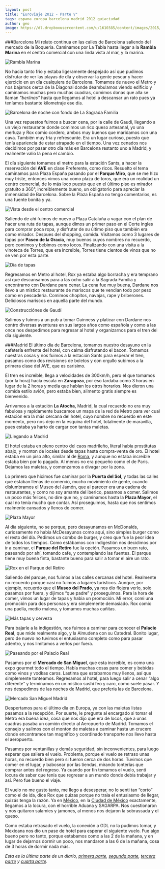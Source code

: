 ```yaml
---
layout: post
title: "Euroviaje 2012 - Parte V"
tags: espana europa barcelona madrid 2012 guiaciudad
author: geo
image: https://dl.dropboxusercontent.com/u/1610385/content/images/2015/03/DSC08115-1.JPG
---
```

###Barcelona
Mi relato continua en las calles de Barcelona saliendo del mercado de la Boquería. Caminamos por La Tabla hasta llegar a la **Rambla Marina** en el centro comercial con una linda vista al mar, y la marina. 

![Rambla Marina](https://dl.dropboxusercontent.com/u/1610385/content/images/2015/03/DSC08052.JPG)

No hacia tanto frío y estaba ligeramente despejado así que pudimos disfrutar de ver las playas de día y observar la gente pescar y hacer ejercicio en un día cualquiera de Barcelona. Tomamos de nuevo el Metro y nos bajamos cerca de la Diagonal donde deambulamos viendo edificio y caminamos muchas pero muchas cuadras, comimos donas que alla se llaman *"berlinas"* hasta que llegamos al hotel a descansar un rato pues ya teníamos bastante kilometraje ese día. 

![Barcelona de noche con fondo de La Sagrada Familia](https://dl.dropboxusercontent.com/u/1610385/content/images/2015/03/DSC08101.JPG)

Una vez repuestos fuimos a buscar cena, por la calle de Gaudí, llegando a un viejo restaurante donde comimos un rico queso artesanal, yo una merluza y Rox comio cordero, ambos muy buenos que maridamos con una cava. También muy fria y refrescante. Era un lugar curioso, puesto que tenía apariencia de estar atrapado en el tiempo. Una vez cenados nos decidimos por pasar otro día más en Barcelona restanto uno a Madrid, y realmente valio la pena el cambio.

El día siguiente tomamos el metro para la estación Sants, a hacer la reservación del **AVE** en clase Preferente, como ricos. Resuelto el tema caminamos para Plaza España pasando por el **Parque Miro**, que se me hizo muy triste, entonces vimos una como plaza de toros, que era un realidad un centro comercial, de lo más loco puesto que en el último piso es mirador gratuito a 360°, increiblemente bueno, un obligatorio para apreciar la inmensidad de Barcelona. Sobre la Plaza España no tengo comentarios, es una fuente bonita y ya.

![Vista desde el centro comercial](https://dl.dropboxusercontent.com/u/1610385/content/images/2015/03/DSC08115.JPG)

Saliendo de ahi fuimos de nuevo a Plaza Cataluña a vagar con el plan de hacer una ruta de tapas, aunque dimos un primer paso en el Corte ingles para comprar poca ropa, y disfrutar de su último piso que también era como mirador. Despues del shopping, comida. Visitamos como 3 lugares de tapas por **Paseo de la Gracia**, muy buenos cuyos nombres no recuerdo, pero comimos y bebimos como locos. Finalizando con una visita a la vinoteca de Torres, que era increible, Torres tiene cientos de vinos que no se ven por esta parte.

![Día de tapas](https://dl.dropboxusercontent.com/u/1610385/content/images/2015/03/DSC08141.JPG)

Regresamos en Metro al hotel, Rox ya estaba algo borracha y era temprano así que descansamos para a las ocho salir a la Sagrada Familia y encontrarno con Dardane para cenar. La cena fue muy buena, Dardane nos llevo a un mistico restaurante de mariscos que te vendian todo por peso como en pescadería. Comimos chopitos, navajas, rape y briberones. Deliciosos mariscos en aquella parte del mundo. 

![Construcciónes de Gaudí](https://dl.dropboxusercontent.com/u/1610385/content/images/2015/03/DSC08147.JPG)

Salimos y fuimos a un pub a tomar Guinness y platicar con Dardane nos contro diversas aventuras en sus largos años como española y como a las once nos despedimos para regresar al hotel y organizarnos para el tren del día siguiente.

###Madrid
El último día de Barcelona, tomamos nuestro desayuno en la cafetería enfrente del hotel, con calma disfrutando el bacon. Tomamos nuestras cosas y nos fuimos a la estación Sants para esperar el tren, pasamos como dos revisiones de boletos y con orgullo subimos a la primera clase del AVE, que es carisimo. 

El tren es increible, llega a velocidades de 300km/h, pero el que tomamos (por la hora) hacía escala en **Zaragoza**, por eso tardaba como 3 horas en lugar de la 2 horas y media que habían los otros horarios. Nos dieron una comida estilo avión, pero estaba bien, alimento gratis siempre es bienvenido.

Arrivamos a la estación **La Atocha**, Madrid, la cual recuerdo no era muy fabulosa y rapidamente buscamos un mapa de la red de Metro para ver cual estación era la más cercana del hotel, cuyo nombre no recuerdo en este momento, pero nos dejo en la esquina del hotel, totalmente de maravilla, pues estaba ya harto de cargar con tantas maletas.

![Llegando a Madrid](https://dl.dropboxusercontent.com/u/1610385/content/images/2015/03/DSC08159.JPG)

El hotel estaba en pleno centro del caos madrileño, literal había prostitutas abajo, y monton de locales desde tapas hasta compra-venta de oro. El hotel estaba en un piso alto, similar al de [Roma](/tag/roma), y aunque no estaba increible estaba bien por lo pagado. Al menos no era pequeño como el de Paris. Dejamos las maletas, y comenzamos a divagar por la zona.

Lo primero que hicimos fue caminar por la **Puerta del Sol**, y todas las calles que estaban llenas de comercio, mucho movimiento de gente, cuando dislumbramos el Museo del Jamón, que al parecer era una cadena de restaurantes, y como no soy amante del iberico, pasamos a comer. Salimos un poco más felices, no dire que no, y caminamos hasta la **Plaza Mayor**, el cual no tenía mucho que contar. Así proseguimos, hasta que nos sentimos realmente cansados y llenos de comer. 

![Plaza Mayor](https://dl.dropboxusercontent.com/u/1610385/content/images/2015/03/DSC08177.JPG)

Al día siguiente, no se porque, pero desayunamos en McDonalds, curiosamente no había McDesayunos como aquí, sino simples burger como el resto del día. Pedimos un combo de burger, y creo que fue la peor idea de todos los tiempos. Como estábamos con indigestión nos decidimos por ir a caminar, el **Parque del Retiro** fue la opción. Pasamos un buen rato, paseando por ahí, tomando cafe, y contemplando las fuentes. El parque tiene muy buena finta, bastante bueno para salir a tomar el aire un rato.

![Rox en el Parque del Retiro](https://dl.dropboxusercontent.com/u/1610385/content/images/2015/03/DSC08237.JPG)

Saliendo del parque, nos fuimos a las calles cercanas del hotel. Realmente no recuerdo porque casi no fuimos a lugares turisticos. Aunque, por ejemplo, recuerdo que el **Museo del Prado**, ya nos dio flojera verlo, solo pasamos por fuera, y dijimos “que padre” y proseguimos. Para la hora de comer, vimos un lugar de tapas y habia un promoción. Mi error, comi una promoción para dos personas y era simplemente demasiado. Rox comio una paella, medio malona, y tomamos muchas cañitas.

![Más tapas y cerveza](https://dl.dropboxusercontent.com/u/1610385/content/images/2015/03/DSC08269.JPG)

Para bajarle a la indigestión, nos fuimos a caminar para conocer el **Palacio Real**, que mide realmente algo, y la Almudena con su Catedral. Bonito lugar, pero de nuevo no tuvimos el entusiasmo completo como para pasar adentro, y nos limitamos a verlos por fuera. 

![Paseando por el Palacio Real](https://dl.dropboxusercontent.com/u/1610385/content/images/2015/03/DSC08287.JPG)

Pasamos por el **Mercado de San Miguel**, que esta increible, es como una expo gourmet todo el tiempo. Había muchas cosas para comer y bebidas como vinos y vodkas caros. Lastima que estabamos muy llenos, así que simplemente tonteamos. Regresamos al hotel, para luego salir a cenar “algo diferente” y terminamos en un mistico sushi feo y caro, como suele pasar. Y nos despedimos de las noches de Madrid, que preferia las de Barcelona.

![Mercado San Miguel Madrid](https://dl.dropboxusercontent.com/u/1610385/content/images/2015/03/DSC08311.JPG)

Despertamos para el último día en Europa, ya con las maletas listas pasamos a la recepción. Por suerte, le pregunte al encargado si tomar el Metro era buena idea, cosa que nos dijo que era de locos, que a unas cuadras pasaba un camión directo al Aeropuerto de Madrid. Tomamos el consejo y salimos con el monton de maletas a caminar hasta un crucero donde encontramos tan magnifico y coordinado transporte nos llevo hasta el aeropuerto.

Pasamos por ventanillas y demás seguridad, sin inconvenientes, para luego esperar que saliera el vuelo. Problema, porque el vuelo se retraso unas horas, no recuerdo bien pero si fueron cerca de dos horas. Tuvimos que comer en el lugar, y babosear por las tiendas, mirando tonterías que comprar antes del regreso. Ya cuando por fin tomamos el vuelo, senti locura de saber que tenía que regresar a un mundo donde debía trabajar y así. Pero fue bueno el viaje. 

El vuelo no me gusto tanto, me llego a desesperar, no lo senti tan “corto” como el de ida, dice Rox que quizas porque no traia el entusiasmo de llegar, quizás tenga la razón. Ya en [México](/tag/mexico), en la [Ciudad de México](/tag/ciudad-de-mexico) exactamente, llegamos a la locura, con el horrible Aduana y SAGARPA. Nos cuestionaron y nos quitaron salamies y jamones, al menos nos dejaron la sobrassada y el queso. 

Como estaba retrasado el vuelo, la conexión a GDL no la pudimos tomar, y Mexicana nos dio un pase de hotel para esperar el siguiente vuelo. Fue algo bueno pero no tanto, porque estabamos como a las 2 de la mañana, y en lugar de dejarnos dormir un poco, nos mandaron a las 6 de la mañana, cosa de 3 horas de dormir nada más.

*Esta es la última parte de un diario, [primera parte](/euroviaje-2012/), [segunda parte](/euroviaje-2012-parte-ii/), [tercera parte](/euroviaje-2012-parte-iii/) y [cuarta parte](/euroviaje-2012-parte-iv/).*